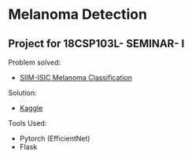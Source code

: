 # Melanoma Detection

## Project for 18CSP103L- SEMINAR- I

Problem solved:

* [SIIM-ISIC Melanoma Classification](https://www.kaggle.com/c/siim-isic-melanoma-classification)

Solution:
* [Kaggle](https://www.kaggle.com/suvooo/melanoma-efficientnet-pytorch?scriptVersionId=74964805)

Tools Used:
* Pytorch (EfficientNet)
* Flask
<!-- 
***80% project completed, rushing before offline reopening*** -->
